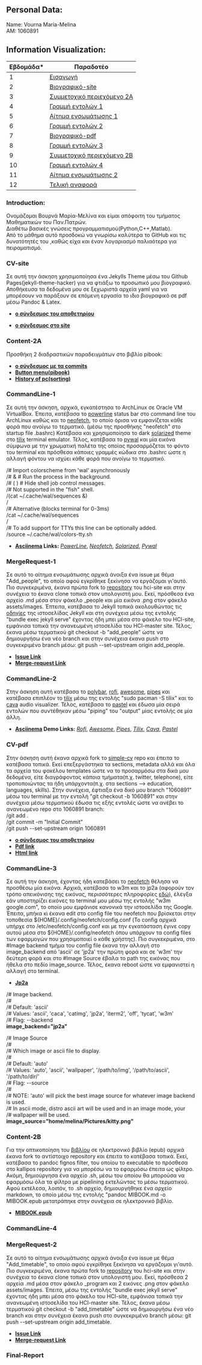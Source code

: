 ## Personal Data:
Name: Vourna Maria-Melina <br /> 
ΑΜ: 1060891 

## Information Visualization:
| Εβδομάδα* | Παραδοτέο |
| --- | --- |
| 1 | [Εισαγωγή](#Introduction) |
| 2 | [Βιογραφικό-site](#CV-site) |
| 3 | [Συμμετοχικό περιεχόμενο 2A](#Content-2A) |
| 4 | [Γραμμή εντολών 1](#CommandLine-1)
| 5 | [Αίτημα ενσωμάτωσης 1](#MergeRequest-1) |
| 6 | [Γραμμή εντολών 2](#CommandLine-2) |
| 7 | [Βιογραφικό-pdf](#CV-pdf) |
| 8 | [Γραμμή εντολών 3](#CommandLine-3) |
| 9 | [Συμμετοχικό περιεχόμενο 2B](#Content-2Β) |
| 10 | [Γραμμή εντολών 4](#CommandLine-4)|
| 11 | [Αίτημα ενσωμάτωσης 2](#MergeRequest-2) |
| 12 | [Τελική αναφορά](#Final-Report) |

### Introduction:
Ονομάζομαι Βουρνά Μαρία-Μελίνα και είμαι απόφοιτη του τμήματος Μαθηματικών του Παν.Πατρών. <br/>
Διαθέτω βασικές γνώσεις προγραμματισμού(Python,C++,Matlab). <br/>
Από το μάθημα  αυτό προσδοκώ να γνωρίσω καλύτερα το GitHub και τις δυνατότητές του ,καθώς είχα και έναν λογαριασμό παλιαότερα για πειραματισμό.

### CV-site
Σε αυτή την άσκηση χρησιμοποίησα ένα Jekylls Theme μέσω του Github Pages(jekyll-theme-hacker) για να φτιάξω το προσωπικό μου βιογραφικό. Αποθήκευσα τα δεδομένα μου σε ξεχωριστά αρχεία yaml για να μπορέσουν να παράξουν σε επόμενη εργασία το ιδιο βιογραφικό σε pdf μέσω Pandoc & Latex. 

- **[ο σύνδεσμος του αποθετηρίου](https://github.com/vournam/my_cv)** 

- **[ο σύνδεσμος στο site](https://vournam.github.io/my_cv/)** 

### Content-2A
Προσθήκη 2 διαδραστικών παραδειγμάτων στο βιβλίο pibook:
 -  **[ο σύνδεσμος με τα commits](https://github.com/vournam/site/commits/master)** 
 -  **[Button menu(pibook)](https://pibooksite1.netlify.app/remix/button-menu(pibook)/)**
 -  **[History of pc(sorting)](https://pibooksite1.netlify.app/remix/pc-history-sorting/)**

### CommandLine-1
Σε αυτή την άσκηση, αρχικά, εγκατέστησα το ArchLinux σε Oracle VM VirtualBox. Έπειτα, κατέβασα το [powerline](https://github.com/powerline/powerline) status bar στο command line του ArchLinux καθώς και το [neofetch](https://github.com/dylanaraps/neofetch), το οποίο όρισα να εμφανίζεται κάθε φορά που ανοίγω το τερματικό. (μέσω της προσθήκης "neofetch" στο startup file .bashrc) Κατέβασα και χρησιμοποίησα το dark [solarized](https://github.com/altercation/solarized) theme στο [tilix](https://gnunn1.github.io/tilix-web/) terminal emulator. Τέλος, κατέβασα το [pywal](https://github.com/dylanaraps/pywal) και μία εικόνα σύμφωνα με την χρωματική παλέτα της οποίας προσαρμόζεται το φόντο του terminal και πρόσθεσα κάποιες γραμμές κώδικα στο .bashrc ώστε η αλλαγή φόντου να ισχύει κάθε φορά που ανοίγω το τερματικό.

/# Import colorscheme from 'wal' asynchronously </br>
/# &   # Run the process in the background. <br/>
/# ( ) # Hide shell job control messages. <br/>
/# Not supported in the "fish" shell. <br/>
/(cat ~/.cache/wal/sequences &) <br/>
/<br/>
/# Alternative (blocks terminal for 0-3ms) <br/>
/cat ~/.cache/wal/sequences <br/>
/<br/>
/# To add support for TTYs this line can be optionally added. <br/>
/source ~/.cache/wal/colors-tty.sh <br/>

- **[Asciinema](https://asciinema.org/) Links:**
*[PowerLine](https://asciinema.org/a/457054)*,
*[Neofetch](https://asciinema.org/a/457177)*,
*[Solarized]()*,
*[Pywal](https://asciinema.org/a/457192)*

### MergeRequest-1
Σε αυτό το αίτημα ενσωμάτωσης αρχικά άνοιξα ένα issue με θέμα "Add_people", το οποίο αφού εγκρίθηκε ξεκίνησα να εργάζομαι γι'αυτό. Πιο συγκεκριμένα, έκανα πρώτα fork to [repository](https://github.com/upatras-hci/site) του hci-site και στην συνέχεια το έκανα clone τοπικά στον υπολογιστή μου. Εκεί, πρόσθεσα ένα αρχείο .md μέσα στον φάκελο _people και μία εικόνα .png στον φάκελο assets/images. Έπτειτα, κατέβασα το Jekyll τοπικά ακολουθώντας τις [οδηγίες](https://jekyllrb.com/docs/installation/) της ιστοσελίδας Jekyll και στη συνέχεια μέσω της εντολής "bundle exec jekyll serve" έχοντας ήδη μπει μέσα στο φάκελο του HCI-site, εμφάνισα τοπικά την ανανεωμένη ιστοσελίδα του HCI-master site. Τέλος, έκανα μέσω τερματικού  git checkout -b "add_people" ώστε να δημιουργήσω ένα νέο branch και στην συνέχεια έκανα push στο συγκεκριμένο branch μέσω: git push --set-upstream origin add_people. </br>

- **[Issue Link](https://github.com/upatras-hci/site/issues/153)**
- **[Merge-request Link](https://github.com/upatras-hci/site/pull/159/)**    

### CommandLine-2
Στην άσκηση αυτή κατέβασα το [polybar](https://github.com/polybar/polybar), [rofi](https://github.com/davatorium/rofi), [awesome](https://github.com/awesomeWM/awesome), [pipes](https://github.com/pipeseroni/pipes.sh) και κατέβασα επιπλέον το [tilix](https://gnunn1.github.io/tilix-web/) μέσω της εντολής "sudo pacman -S tilix" και το [cava](https://github.com/karlstav/cava#configuration) audio visualizer. Τέλος, κατέβασα το [pastel](https://github.com/sharkdp/pastel) και έδωσα μία σειρά εντολών που συντέθηκαν μέσω "piping" του "output" μίας εντολής σε μία άλλη.

- **[Asciinema](https://asciinema.org/) Demo Links:**
*[Rofi](https://asciinema.org/a/457687)*,
*[Awesome]()*,
*[Pipes](https://asciinema.org/a/458185)*,
*[Tilix]()*,
*[Cava](https://asciinema.org/a/458152)*,
*[Pastel](https://asciinema.org/a/458180)*

### CV-pdf
Στην άσκηση αυτή έκανα αρχικά fork το [simple-cv](https://github.com/plain-plain-text/simple-cv) repo και έπειτα το κατέβασα τοπικά. Εκεί επεξεργάστηκα τα sections, metadata αλλά και όλα τα αρχεία του φακέλου templates ώστε να το προσαρμόσω στα δικά μου δεδομένα, είτε διαγράφοντας κάποια τμήματα(π.χ. twitter, telephone), είτε τροποποιώντας τα ήδη υπάρχοντα(π.χ. στα sections --> education, languages, skills). Στην συνέχεια, έφτιαξα ένα δικό μου branch "1060891" μέσω του terminal με την εντολή "git checkout -b 1060891" και στην συνέχεια μέσω τερματικού έδωσα τις εξής εντολές ώστε να ανέβει το ανανεωμένο repo στο 1060891 branch: </br>
/git add . </br>
/git commit -m "Initial Commit" </br>
/git push --set-upstream origin 1060891 </br>

- **[ο σύνδεσμος του αποθετηρίου](https://github.com/vournam/simple-cv/tree/1060891)**  </br>
- **[Pdf link](https://github.com/vournam/simple-cv/blob/1060891/docs/M-M_Vourna.pdf)** </br>
- **[Html link](https://github.com/vournam/simple-cv/blob/1060891/docs/index.html)**

### CommandLine-3
Σε αυτή την άσκηση, έχοντας ήδη κατεβάσει το [neofetch](https://github.com/dylanaraps/neofetch) θέλησα να προσθέσω μία εικόνα. Αρχικά, κατέβασα το w3m και το jp2a (αφορούν τον τρόπο απεικόνισης της εικόνας, περισσότερες πληροφορίες [εδώ](https://github.com/dylanaraps/neofetch/wiki/Image-Backends)), έλεγξα εάν υποστηρίζει εικόνες το terminal μου μέσω της εντολής "w3m google.com", το οποίο μου εμφάνισε κανονικά την ιστοσελίδα της Google. Έπειτα, μπήκα κι έκανα edit στο config file του neofetch που βρίσκεται στην τοποθεσία ${HOME}/.config/neofetch/config.conf (Το config αρχικά υπήρχε στο /etc/neofetch/config.conf και με την εγκατάσταση έγινε copy αυτού μέσα στο ${HOME}/.config/neofetch όπου υπάρχουν τα config files των εφαρμογών που χρησιμοποιεί ο κάθε χρήστης). Πιο συγκεκριμένα, στο #Image backend τμήμα του config file έκανα την αλλαγή στο image_backend από 'ascii' σε 'jp2a' την πρώτη φορά και σε 'w3m' την δεύτερη φορά και στο #Image Source έβαλα το path της εικόνας που ήθελα στο πεδίο image_source. Τέλος, έκανα reboot ώστε να εμφανιστεί η αλλαγή στο terminal.

- **[Jp2a](https://asciinema.org/a/459412)**

/# Image backend. <br/>
/# <br/>
/# Default:  'ascii' <br/>
/# Values:   'ascii', 'caca', 'catimg', 'jp2a', 'iterm2', 'off', 'tycat', 'w3m' <br/>
/# Flag:     --backend <br/>
**image_backend="jp2a"** <br/>

/# Image Source <br/>
/# <br/>
/# Which image or ascii file to display. <br/>
/# <br/>
/# Default:  'auto' <br/>
/# Values:   'auto', 'ascii', 'wallpaper', '/path/to/img', '/path/to/ascii', '/path/to/dir/' <br/>
/# Flag:     --source <br/>
/# <br/>
/# NOTE: 'auto' will pick the best image source for whatever image backend is used. <br/>
/#       In ascii mode, distro ascii art will be used and in an image mode, your <br/>
/#       wallpaper will be used. <br/>
**image_source="home/melina/Pictures/kitty.png"** <br/>

### Content-2Β
Για την οπτικοποίηση του [βιβλίου](https://github.com/mibook/kallipos) σε ηλεκτρονικό βιβλίο (epub) αρχικά έκανα fork το αντίστοιχο repository και έπειτα το κατέβασα τοπικά. Εκεί, κατέβασα το pandoc fignos filter, του οποίου το executable το πρόσθεσα στο kallipos repository για να μπορέσω να το εφαρμόσω έπειτα ως φίλτρο. Ακόμη, δημιούργησα ένα αρχείο .sh, μέσω του οποίου θα μπορούσα να εφαρμόσω όλα τα φίλτρα με pipelining εκτελώντας το μέσω τερματικού. Αφού εκτέλεσα, λοιπόν, το .sh αρχείο, δημιουργήθηκε ένα αρχείο markdown, το οποίο μέσω της εντολής "pandoc MIBOOK.md -o MIBOOK.epub μετατράπηκε στην συνέχεια σε ηλεκτρονικό βιβλίο.   </br>
- **[MIBOOK.epub](https://github.com/vournam/kallipos/blob/1060891/MIBOOK.epub)** </br>

### CommandLine-4

### MergeRequest-2
Σε αυτό το αίτημα ενσωμάτωσης αρχικά άνοιξα ένα issue με θέμα "Add_timetable", το οποίο αφού εγκρίθηκε ξεκίνησα να εργάζομαι γι'αυτό. Πιο συγκεκριμένα, έκανα πρώτα fork to [repository](https://github.com/upatras-hci/site) του hci-site και στην συνέχεια το έκανα clone τοπικά στον υπολογιστή μου. Εκεί, πρόσθεσα 2 αρχεία .md μέσα στον φάκελο _program και 2 εικόνες .png στον φάκελο assets/images. Έπειτα, μέσω της εντολής "bundle exec jekyll serve" έχοντας ήδη μπει μέσα στο φάκελο του HCI-site, εμφάνισα τοπικά την ανανεωμένη ιστοσελίδα του HCI-master site. Τέλος, έκανα μέσω τερματικού  git checkout -b "add_timetable" ώστε να δημιουργήσω ένα νέο branch και στην συνέχεια έκανα push στο συγκεκριμένο branch μέσω: git push --set-upstream origin add_timetable. </br>

- **[Issue Link](https://github.com/upatras-hci/site/issues/154)**
- **[Merge-request Link](https://github.com/upatras-hci/site/pull/160)**

### Final-Report
